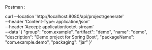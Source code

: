 



Postman :

curl --location 'http://localhost:8080/api/project/generate' \
--header 'Content-Type: application/json' \
--header 'Accept: application/octet-stream' \
--data '{
  "group": "com.example",
  "artifact": "demo",
  "name": "demo",
  "description": "Demo project for Spring Boot",
  "packageName": "com.example.demo",
  "packaging": "jar"
}'

     
